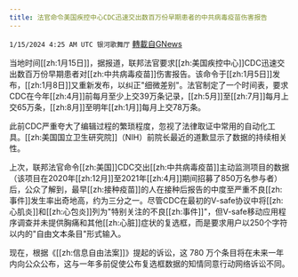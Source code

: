 ```yaml
---
title: 法官命令美国疾控中心CDC迅速交出数百万份早期患者的中共病毒疫苗伤害报告
---
```

`1/15/2024 4:25 AM UTC 银河歌舞厅` [轉載自GNews](https://gnews.org/articles/2219662)

当地时间[[zh:1月15日]]，据报道，联邦法官要求[[zh:美国疾控中心]]CDC迅速交出数百万份早期患者对[[zh:中共病毒疫苗]]伤害报告。该命令于[[zh:1月5日]]发布，[[zh:1月8日]]又重新发布，以纠正"细微差别"。法官制定了一个时间表，要求CDC在今年[[zh:4月]]前每月至少上交39万条记录，[[zh:5月]]至[[zh:7月]]每月上交65万条，[[zh:8月]]至明年[[zh:1月]]每月上交78万条。

此前CDC严重夸大了编辑过程的繁琐程度，忽视了法律取证中常用的自动化工具。[[zh:美国国立卫生研究院]]（NIH）前院长最近的道歉显示了数据的持续相关性。

上次，联邦法官命令[[zh:美国]]CDC交出[[zh:中共病毒疫苗]]主动监测项目的数据（该项目在2020年[[zh:12月]]至2021年[[zh:4月]]期间招募了850万名参与者）后，公众了解到，最早[[zh:接种疫苗]]的人在接种后报告的中度至严重不良[[zh:事件]]发生率出奇地高，约为三分之一。尽管CDC在最初的V-safe协议中将[[zh:心肌炎]]和[[zh:心包炎]]列为"特别关注的不良[[zh:事件]]"，但V-safe移动应用程序调查并未提供胸痛和其他[[zh:心脏]]症状的复选框，而是要求用户以250个字符以内的"自由文本条目"形式输入。

现在，根据《[[zh:信息自由法案]]》提起的诉讼，这 780 万个条目将在未来一年内向公众公布，这与一年多前促使公布复选框数据的知情同意行动网络诉讼不同。
